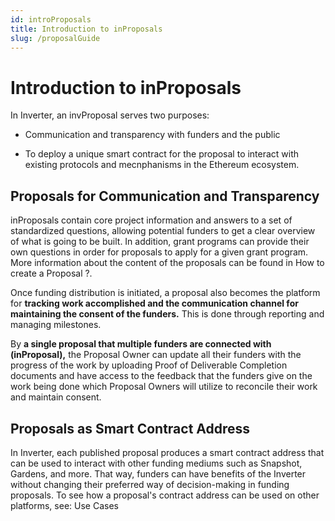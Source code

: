 ```yaml
---
id: introProposals
title: Introduction to inProposals
slug: /proposalGuide
---
```


# Introduction to inProposals

In Inverter, an invProposal serves two purposes:

- Communication and transparency with funders and the public
    
- To deploy a unique smart contract for the proposal to interact with existing protocols and mecnphanisms in the Ethereum ecosystem.
    
## Proposals for Communication and Transparency

inProposals contain core project information and answers to a set of standardized questions, allowing potential funders to get a clear overview of what is going to be built. In addition, grant programs can provide their own questions in order for proposals to apply for a given grant program. More information about the content of the proposals can be found in How to create a Proposal ?.

Once funding distribution is initiated, a proposal also becomes the platform for **tracking work accomplished and the communication channel for maintaining the consent of the funders.** This is done through reporting and managing milestones.

By **a single proposal that multiple funders are connected with (inProposal),** the Proposal Owner can update all their funders with the progress of the work by uploading Proof of Deliverable Completion documents and have access to the feedback that the funders give on the work being done which Proposal Owners will utilize to reconcile their work and maintain consent.

## Proposals as Smart Contract Address

In Inverter, each published proposal produces a smart contract address that can be used to interact with other funding mediums such as Snapshot, Gardens, and more. That way, funders can have benefits of the Inverter without changing their preferred way of decision-making in funding proposals. To see how a proposal's contract address can be used on other platforms, see: Use Cases